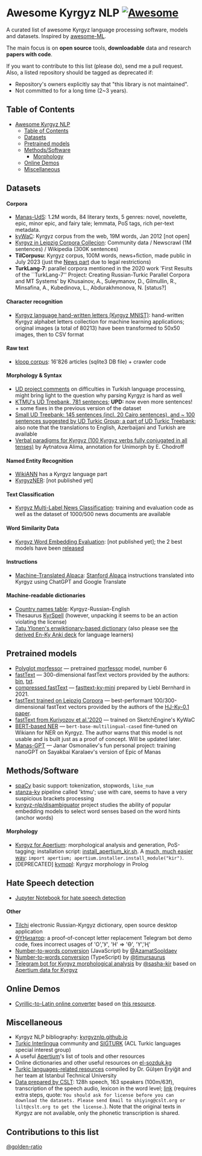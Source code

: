 # Awesome Kyrgyz NLP [![Awesome](https://cdn.rawgit.com/sindresorhus/awesome/d7305f38d29fed78fa85652e3a63e154dd8e8829/media/badge.svg)](https://github.com/sindresorhus/awesome)

A curated list of awesome Kyrgyz language processing software, models and datasets. Inspired by [awesome-ML](https://github.com/josephmisiti/awesome-machine-learning). 

The main focus is on **open source** tools, **downloadable** data and research **papers with code**.

If you want to contribute to this list (please do), send me a pull request.
Also, a listed repository should be tagged as deprecated if:

* Repository's owners explicitly say that "this library is not maintained".
* Not committed to for a long time (2~3 years).

## Table of Contents
<!-- MarkdownTOC depth=3 -->
- [Awesome Kyrgyz NLP](#awesome-kyrgyz-nlp)
  - [Table of Contents](#table-of-contents)
  - [Datasets](#data)
  - [Pretrained models](#pretrained-models)
  - [Methods/Software](#software)
      - [Morphology](#morphology-s)
  - [Online Demos](#demos)
  - [Miscellaneous](#misc)
<!-- /MarkdownTOC -->

<a name="data"></a>
## Datasets

#### Corpora

* [Manas-UdS](http://fedora.clarin-d.uni-saarland.de/kyrgyz/index.html): 1.2M words, 84 literary texts, 5 genres: novel, novelette, epic, minor epic, and fairy tale; lemmata, PoS tags, rich per-text metadata.
* [kyWaC](https://www.sketchengine.eu/kywac-kyrgyz-corpus/): Kyrgyz corpus from the web, 19M words, Jan 2012 [not open]
* [Kyrgyz in Leipzig Corpora Collecion](https://wortschatz.uni-leipzig.de/en/download/Kirghiz): Community data / Newscrawl (1M sentences) / Wikipedia (300K sentences)
* **TilCorpusu**: Kyrgyz corpus, 100M words, news+fiction, made public in July 2023 (just the [News part](https://huggingface.co/datasets/the-cramer-project/Kyrgyz_News_Corpus) due to legal restrictions)
* **TurkLang-7**: parallel corpora mentioned in the 2020 work 'First Results of the ``TurkLang-7'' Project: Creating Russian-Turkic Parallel Corpora and MT Systems' by Khusainov, A., Suleymanov, D., Gilmullin, R., Minsafina, A., Kubedinova, L., Abdurakhmonova, N. [status?]

#### Character recognition
* [Kyrgyz language hand-written letters (Kyrgyz MNIST)](https://github.com/Akyl-AI/kyrgyz_MNIST): hand-written Kyrgyz alphabet letters collection for machine learning applications; original images (a total of 80213) have been transformed to 50x50 images, then to CSV format

#### Raw text
* [kloop corpus](https://github.com/kyrgyz-nlp/kloop-corpus): 16'826 articles (sqlite3 DB file) + crawler code

#### Morphology &amp; Syntax
* [UD project comments](https://universaldependencies.org/tr/) on difficulties in Turkish language processing, might bring light to the question why parsing Kyrgyz is hard as well
* [KTMU's UD Treebank, 781 sentences](https://github.com/UniversalDependencies/UD_Kyrgyz-KTMU); **UPD:** now even more sentences! + some fixes in the previous version of the dataset
* [Small UD Treebank: 145 sentences (incl. 20 Cairo sentences), and ~ 100 sentences suggested by UD Turkic Group; a part of UD Turkic Treebank](https://github.com/UniversalDependencies/UD_Kyrgyz-TueCL); also note that the translations to English, Azerbaijani and Turkish are available
* [Verbal paradigms for Kyrgyz (100 Kyrgyz verbs fully conjugated in all tenses)](https://github.com/unimorph/kir) by Aytnatova Alima, annotation for Unimorph by E. Chodroff

#### Named Entity Recognition
* [WikiANN](https://huggingface.co/datasets/wikiann) has a Kyrgyz language part
* [KyrgyzNER](https://github.com/Akyl-AI/KyrgyzNER): [not published yet]

#### Text Classification
* [Kyrgyz Multi-Label News Classification](https://github.com/alexeyev/kyrgyz-multi-label-topic-classification): training and evaluation code as well as the dataset of 1000/500 news documents are available

#### Word Similarity Data
* [Kyrgyz Word Embedding Evaluation](https://github.com/alexeyev/kyrgyz-embedding-evaluation): [not published yet]; the 2 best models have been [released](https://zenodo.org/records/14544743)

#### Instructions
* [Machine-Translated Alpaca](https://github.com/Akyl-AI/kyrgyz-alpaca): [Stanford Alpaca](https://github.com/tatsu-lab/stanford_alpaca) instructions translated into Kyrgyz using ChatGPT and Google Translate

#### Machine-readable dictionaries
* [Country names table](https://github.com/kyrgyz-nlp/country_names/blob/main/country_names_in_kyrgyz.tsv): Kyrgyz-Russian-English
* Thesaurus [KyrSpell](http://kyrgyzorfo.narod.ru/) (however, unpacking it seems to be an action violating the license)
* [Tatu Ylonen's enwiktionary-based dictionary](https://kaikki.org/dictionary/Kyrgyz/index.html) (also please see [the derived En-Ky Anki deck](https://ankiweb.net/shared/info/518863963) for language learners)


<a name="pretrained-models"></a>
## Pretrained models
* [Polyglot morfessor](https://github.com/aboSamoor/polyglot/blob/master/docs/MorphologicalAnalysis.rst) —  pretrained [morfessor](http://www.cis.hut.fi/cis/projects/morpho/) model, number 6
* [fastText](https://fasttext.cc/docs/en/crawl-vectors.html) — 300-dimensional fastText vectors provided by the authors: [bin](https://dl.fbaipublicfiles.com/fasttext/vectors-crawl/cc.ky.300.bin.gz), [txt](https://dl.fbaipublicfiles.com/fasttext/vectors-crawl/cc.ky.300.vec.gz).
* [compressed fastText](https://github.com/avidale/compress-fasttext) — [fasttext-ky-mini](https://zenodo.org/record/4905385/files/fasttext-ky-mini?download=1) prepared by Liebl Bernhard in 2021.
* [fastText trained on Leipzig Corpora](https://zenodo.org/records/14544743) — best-performant 100/300-dimensional fastText vectors provided by the authors of the [HJ-Ky-0.1 paper](https://arxiv.org/pdf/2411.10724).
* [fastText from Kuriyozov et al.'2020](https://zenodo.org/records/3666697) — trained on SketchEngine's KyWaC
* [BERT-based NER](https://huggingface.co/murat/kyrgyz_language_NER) —  `bert-base-multilingual-cased` fine-tuned on Wikiann for NER on Kyrgyz. The author warns that this model is not usable and is built just as a proof of concept. Will be updated later.
* [Manas-GPT](https://github.com/janarosmonaliev/Manas-GPT/)  —  Janar Osmonaliev's fun personal project: training nanoGPT on Sayakbai Karalaev's version of Epic of Manas

<a name="software"></a>
## Methods/Software

* [spaCy](https://github.com/explosion/spaCy/tree/master/spacy/lang/ky) basic support: tokenization, stopwords, `like_num`
* [stanza-ky](https://huggingface.co/stanfordnlp/stanza-ky) pipeline called 'ktmu'; use with care, seems to have a very suspicious brackets processing
* [kyrgyz-nlp/disambiguator](http://github.com/kyrgyz-nlp/disambiguator) project studies the ability of popular embedding models to select word senses based on the word hints (anchor words)

#### Morphology <a name="morphology-s"></a>
* [Kyrgyz for Apertium](https://github.com/apertium/apertium-kir/): morphological analysis and generation, PoS-tagging; installation script: [install_apertium_kir.sh](/install_apertium_kir.sh). A [much, much easier way](https://github.com/apertium/apertium-python/): `import apertium; apertium.installer.install_module("kir")`.
* [DEPRECATED] [kymopl](https://github.com/dens-den/kymopl): Kyrgyz morphology in Prolog

## Hate Speech detection
* [Jupyter Notebook for hate speech detection](https://github.com/kyrgyz-nlp/hate-speech-examples)

#### Other
* [Tilchi](https://github.com/IncorexLLC/Tilchi) electronic Russian-Kyrgyz dictionary, open source desktop application
* [ӨҮҢизатор](https://github.com/kyrgyz-nlp/letter_replacer): a proof-of-concept letter replacement Telegram bot demo code, fixes incorrect usages of 'О','У', 'Н' => 'Ө', 'Ү','Ң'
* [Number-to-words conversion](https://github.com/AzamatSoodaev/number-to-words-kg) (JavaScript) by [@AzamatSooldaev](https://github.com/AzamatSoodaev)
* [Number-to-words conversion](https://github.com/timursaurus/sandar) (TypeScript) by [@timursaurus](https://github.com/timursaurus)
* [Telegram bot for Kyrgyz morphological analysis](https://github.com/sasha-kir/kyrgyz_parser) by [@sasha-kir](https://github.com/sasha-kir) based on [Apertium data for Kyrgyz](https://github.com/apertium/apertium-kir/)

<a name="demos"></a>
## Online Demos
* [Cyrillic-to-Latin online converter](http://www.transliteration.kpr.eu/ky/) based on [this resource](https://www.qyrgyz.com/post/kakoy-budet-kyrgyzskaya-latinitsa).

<a name="misc"></a>
## Miscellaneous
* Kyrgyz NLP bibliography: [kyrgyznlp.github.io](https://kyrgyznlp.github.io)
* [Turkic Interlingua](https://github.com/turkic-interlingua) community and [SIGTURK](https://github.com/sigturk/) (ACL Turkic languages special interest group)
* A useful [Apertium](https://wiki.apertium.org/wiki/Kyrgyz)'s list of tools and other resources
* Online dictionaries and other useful resources on [el-sozduk.kg](https://el-sozduk.kg/)
* [Turkic languages-related resources](http://ddi.itu.edu.tr/en/toolsandresources) compiled by Dr. Gülşen Eryiğit and her team at Istanbul Technical University 
* [Data prepared by CSLT](http://index.cslt.org/mediawiki/index.php/ASR-nsfc-data): 128h speech, 163 speakers (100m/63f), transcription of the speech audio, lexicon in the word level; [link](https://pan.baidu.com/s/18jxLKo4YRWH5K3GWPWmGXQ) (requires extra steps, quote: `You should ask for license before you can download the datasets. Please send Email to shiying@cslt.org or lilt@cslt.org to get the license.`). Note that the original texts in Kyrgyz are not available, only the phonetic transcription is shared.

## Contributions to this list

[@golden-ratio](https://github.com/golden-ratio)
